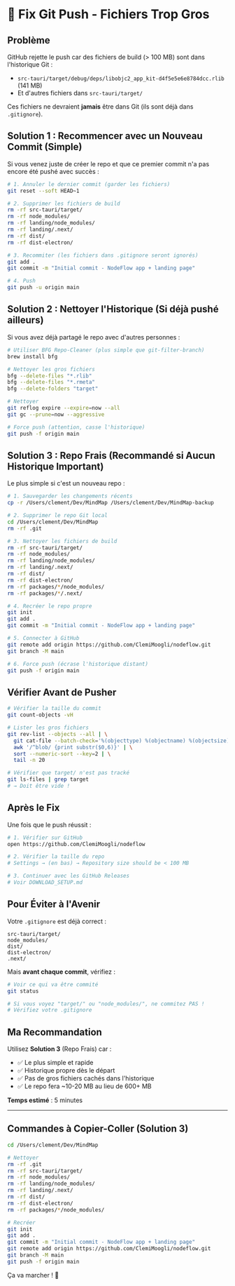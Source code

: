 # 🔧 Fix Git Push - Fichiers Trop Gros

## Problème

GitHub rejette le push car des fichiers de build (> 100 MB) sont dans l'historique Git :
- `src-tauri/target/debug/deps/libobjc2_app_kit-d4f5e5e6e8784dcc.rlib` (141 MB)
- Et d'autres fichiers dans `src-tauri/target/`

Ces fichiers ne devraient **jamais** être dans Git (ils sont déjà dans `.gitignore`).

## Solution 1 : Recommencer avec un Nouveau Commit (Simple)

Si vous venez juste de créer le repo et que ce premier commit n'a pas encore été pushé avec succès :

```bash
# 1. Annuler le dernier commit (garder les fichiers)
git reset --soft HEAD~1

# 2. Supprimer les fichiers de build
rm -rf src-tauri/target/
rm -rf node_modules/
rm -rf landing/node_modules/
rm -rf landing/.next/
rm -rf dist/
rm -rf dist-electron/

# 3. Recommiter (les fichiers dans .gitignore seront ignorés)
git add .
git commit -m "Initial commit - NodeFlow app + landing page"

# 4. Push
git push -u origin main
```

## Solution 2 : Nettoyer l'Historique (Si déjà pushé ailleurs)

Si vous avez déjà partagé le repo avec d'autres personnes :

```bash
# Utiliser BFG Repo-Cleaner (plus simple que git-filter-branch)
brew install bfg

# Nettoyer les gros fichiers
bfg --delete-files "*.rlib"
bfg --delete-files "*.rmeta"
bfg --delete-folders "target"

# Nettoyer
git reflog expire --expire=now --all
git gc --prune=now --aggressive

# Force push (attention, casse l'historique)
git push -f origin main
```

## Solution 3 : Repo Frais (Recommandé si Aucun Historique Important)

Le plus simple si c'est un nouveau repo :

```bash
# 1. Sauvegarder les changements récents
cp -r /Users/clement/Dev/MindMap /Users/clement/Dev/MindMap-backup

# 2. Supprimer le repo Git local
cd /Users/clement/Dev/MindMap
rm -rf .git

# 3. Nettoyer les fichiers de build
rm -rf src-tauri/target/
rm -rf node_modules/
rm -rf landing/node_modules/
rm -rf landing/.next/
rm -rf dist/
rm -rf dist-electron/
rm -rf packages/*/node_modules/
rm -rf packages/*/.next/

# 4. Recréer le repo propre
git init
git add .
git commit -m "Initial commit - NodeFlow app + landing page"

# 5. Connecter à GitHub
git remote add origin https://github.com/ClemiMoogli/nodeflow.git
git branch -M main

# 6. Force push (écrase l'historique distant)
git push -f origin main
```

## Vérifier Avant de Pusher

```bash
# Vérifier la taille du commit
git count-objects -vH

# Lister les gros fichiers
git rev-list --objects --all | \
  git cat-file --batch-check='%(objecttype) %(objectname) %(objectsize) %(rest)' | \
  awk '/^blob/ {print substr($0,6)}' | \
  sort --numeric-sort --key=2 | \
  tail -n 20

# Vérifier que target/ n'est pas tracké
git ls-files | grep target
# → Doit être vide !
```

## Après le Fix

Une fois que le push réussit :

```bash
# 1. Vérifier sur GitHub
open https://github.com/ClemiMoogli/nodeflow

# 2. Vérifier la taille du repo
# Settings → (en bas) → Repository size should be < 100 MB

# 3. Continuer avec les GitHub Releases
# Voir DOWNLOAD_SETUP.md
```

## Pour Éviter à l'Avenir

Votre `.gitignore` est déjà correct :

```
src-tauri/target/
node_modules/
dist/
dist-electron/
.next/
```

Mais **avant chaque commit**, vérifiez :

```bash
# Voir ce qui va être commité
git status

# Si vous voyez "target/" ou "node_modules/", ne commitez PAS !
# Vérifiez votre .gitignore
```

## Ma Recommandation

Utilisez **Solution 3** (Repo Frais) car :
- ✅ Le plus simple et rapide
- ✅ Historique propre dès le départ
- ✅ Pas de gros fichiers cachés dans l'historique
- ✅ Le repo fera ~10-20 MB au lieu de 600+ MB

**Temps estimé** : 5 minutes

---

## Commandes à Copier-Coller (Solution 3)

```bash
cd /Users/clement/Dev/MindMap

# Nettoyer
rm -rf .git
rm -rf src-tauri/target/
rm -rf node_modules/
rm -rf landing/node_modules/
rm -rf landing/.next/
rm -rf dist/
rm -rf dist-electron/
rm -rf packages/*/node_modules/

# Recréer
git init
git add .
git commit -m "Initial commit - NodeFlow app + landing page"
git remote add origin https://github.com/ClemiMoogli/nodeflow.git
git branch -M main
git push -f origin main
```

Ça va marcher ! 🎉
